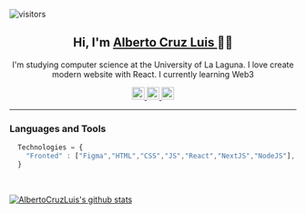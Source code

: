 ![visitors](https://visitor-badge.glitch.me/badge?page_id=AlbertoCruzLuis.AlbertoCruzLuis)
 
<h2 align="center">Hi, I'm <a href="https://albertocruzluis.com">Alberto Cruz Luis </a> 👋😉</h2>
<p align="center">I'm studying computer science at the University of La Laguna.
I love create modern website with React.
I currently learning Web3</p>

<div align="center">
  <a href="https://www.linkedin.com/in/alberto-cruz-luis-53abb7194/">
    <img alt="Linkedin" width="22px" src="https://cdn.jsdelivr.net/npm/simple-icons@v3/icons/linkedin.svg" />
  </a>
 <a href="https://albertocruzluis.com">
    <img alt="Portfolio" width="22px" src="https://icon-library.com/images/www-icon-png/www-icon-png-28.jpg" />
  </a>
 <a href="https://www.instagram.com/albertocruzluisdev/">
  <img alt="Instagram" width="22px" src="https://cdn.cdnlogo.com/logos/i/21/instagram-glyph.svg">
 </a>
</div>
<hr/>

### Languages and Tools
```javascript
  Technologies = {
    "Fronted" : ["Figma","HTML","CSS","JS","React","NextJS","NodeJS"],
  }
```
<br/>

[![AlbertoCruzLuis's github stats](https://github-readme-stats.vercel.app/api?username=AlbertoCruzLuis&theme=tokyonight&show_icons=true)](https://github.com/AlbertoCruzLuis/github-readme-stats)
